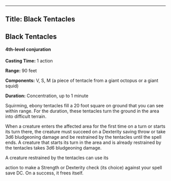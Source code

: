 -------------------------
Title: Black Tentacles
-------------------------

## Black Tentacles

#### 4th-level conjuration


**Casting Time:** 1 action

**Range:** 90 feet

**Components:** V, S, M (a piece of tentacle from a giant
octopus or a giant squid)

**Duration:** Concentration, up to 1 minute


Squirming, ebony tentacles fill a 20 foot square on ground that you
can see within range. For the duration, these tentacles turn the ground
in the area into difficult terrain.

When a creature enters the affected area for the first time on a turn or
starts its turn there, the creature must succeed on a Dexterity saving
throw or take 3d6 bludgeoning damage and be restrained by the tentacles
until the spell ends. A creature that starts its turn in the area and is
already restrained by the tentacles takes 3d6 bludgeoning damage.

A creature restrained by the tentacles can use its

action to make a Strength or Dexterity check (its choice) against your
spell save DC. On a success, it frees itself.


